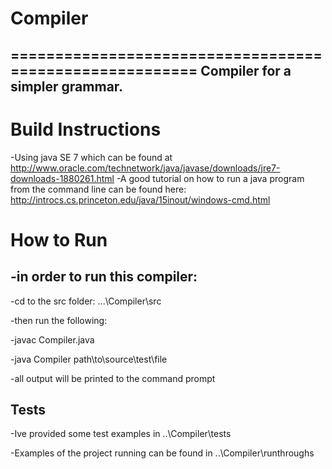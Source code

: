# Compiler
========================================================
Compiler for a simpler grammar.
------------------------------------
Build Instructions
==================================
-Using java SE 7 which can be found at http://www.oracle.com/technetwork/java/javase/downloads/jre7-downloads-1880261.html
-A good tutorial  on how to run a java program from the command line can be found here: http://introcs.cs.princeton.edu/java/15inout/windows-cmd.html


How to Run
==============================
-in order to run this compiler:
-------------------------------
 -cd to the src folder: ...\Compiler\src
 
 -then run the following:
 
 -javac Compiler.java
 
 -java Compiler path\to\source\test\file
 
-all output will be printed to the command prompt

Tests
----------------------------------
-Ive provided some test examples in ..\Compiler\tests

-Examples of the project running can be found in ..\Compiler\runthroughs

